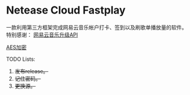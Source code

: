 # Netease Cloud Fastplay
一款利用第三方框架完成网易云音乐帐户打卡、签到以及刷歌单播放量的软件。
特别感谢：
[网易云音乐升级API](https://github.com/ZainCheung/netease-cloud-api)

[AES加密](https://github.com/bricke/Qt-AES)

TODO Lists:

1. ~~发布release。~~
2. ~~记住密码。~~
3. ~~更换源。~~



